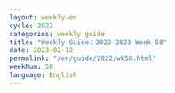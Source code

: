 ```yaml
---
layout: weekly-en
cycle: 2022
categories: weekly guide
title: "Weekly Guide：2022-2023 Week 58"
date: 2023-02-12
permalink: "/en/guide/2022/wk58.html"
weekNum: 58
language: English
---
```

